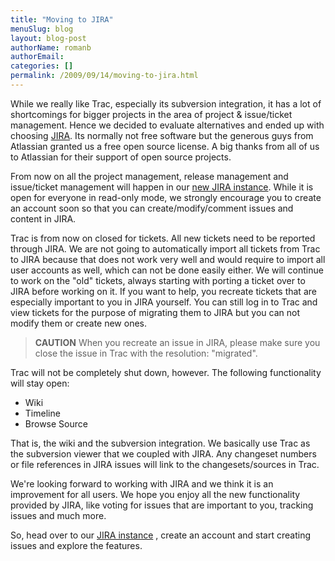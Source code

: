 ```yaml
---
title: "Moving to JIRA"
menuSlug: blog
layout: blog-post
authorName: romanb
authorEmail:
categories: []
permalink: /2009/09/14/moving-to-jira.html
---
```

While we really like Trac, especially its subversion integration, it has
a lot of shortcomings for bigger projects in the area of project &
issue/ticket management. Hence we decided to evaluate alternatives and
ended up with choosing [JIRA](http://www.atlassian.com/software/jira/).
Its normally not free software but the generous guys from Atlassian
granted us a free open source license. A big thanks from all of us to
Atlassian for their support of open source projects.

From now on all the project management, release management and
issue/ticket management will happen in our [new JIRA
instance](http://doctrine-project.org/jira). While it is open for
everyone in read-only mode, we strongly encourage you to create an
account soon so that you can create/modify/comment issues and content in
JIRA.

Trac is from now on closed for tickets. All new tickets need to be
reported through JIRA. We are not going to automatically import all
tickets from Trac to JIRA because that does not work very well and would
require to import all user accounts as well, which can not be done
easily either. We will continue to work on the "old" tickets, always
starting with porting a ticket over to JIRA before working on it. If you
want to help, you recreate tickets that are especially important to you
in JIRA yourself. You can still log in to Trac and view tickets for the
purpose of migrating them to JIRA but you can not modify them or create
new ones.

> **CAUTION** When you recreate an issue in JIRA, please make sure you
> close the issue in Trac with the resolution: "migrated".

Trac will not be completely shut down, however. The following
functionality will stay open:

-   Wiki
-   Timeline
-   Browse Source

That is, the wiki and the subversion integration. We basically use Trac
as the subversion viewer that we coupled with JIRA. Any changeset
numbers or file references in JIRA issues will link to the
changesets/sources in Trac.

We're looking forward to working with JIRA and we think it is an
improvement for all users. We hope you enjoy all the new functionality
provided by JIRA, like voting for issues that are important to you,
tracking issues and much more.

So, head over to our [JIRA instance](http://doctrine-project.org/jira) ,
create an account and start creating issues and explore the features.
